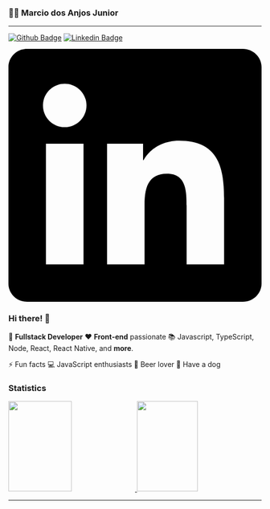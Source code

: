 ### 🤳🏽 Marcio dos Anjos Junior
---

[![Github Badge](https://img.shields.io/badge/-Github-000?style=flat-square&logo=Github&logoColor=white&link=https://github.com/marciodajr)](https://github.com/marciodajr)
[![Linkedin Badge](https://img.shields.io/badge/-LinkedIn-blue?style=flat-square&logo=Linkedin&logoColor=white&link=https://www.linkedin.com/in/marciodajr/)](https://www.linkedin.com/in/marciodajr/)

<svg role="img" viewBox="0 0 24 24" xmlns="http://www.w3.org/2000/svg"><title>LinkedIn</title><path d="M20.447 20.452h-3.554v-5.569c0-1.328-.027-3.037-1.852-3.037-1.853 0-2.136 1.445-2.136 2.939v5.667H9.351V9h3.414v1.561h.046c.477-.9 1.637-1.85 3.37-1.85 3.601 0 4.267 2.37 4.267 5.455v6.286zM5.337 7.433c-1.144 0-2.063-.926-2.063-2.065 0-1.138.92-2.063 2.063-2.063 1.14 0 2.064.925 2.064 2.063 0 1.139-.925 2.065-2.064 2.065zm1.782 13.019H3.555V9h3.564v11.452zM22.225 0H1.771C.792 0 0 .774 0 1.729v20.542C0 23.227.792 24 1.771 24h20.451C23.2 24 24 23.227 24 22.271V1.729C24 .774 23.2 0 22.222 0h.003z"/></svg>

### Hi there! 👋

🧙 **Fullstack Developer**
❤️ **Front-end** passionate
📚 Javascript, TypeScript, Node, React, React Native, and **more**.

⚡ Fun facts 
💻 JavaScript enthusiasts 
🍺 Beer lover 
🐶 Have a dog

### Statistics

<div>
  <a href="https://github.com/marciodajr">
  <img height="180em" style="width: 50%; border:0; margin:0"  src="https://github-readme-stats.vercel.app/api/top-langs/?username=marciodajr&layout=compact&theme=chartreuse-dark"/>
    <img height="180em" style="width: 49%; border:0; margin: 0" src="https://github-readme-stats.vercel.app/api?username=marciodajr&show_icons=true&theme=chartreuse-dark&include_all_commits=true&count_private=true"/>
</div>
  

---
